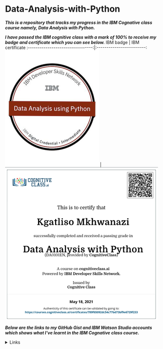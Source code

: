 # Data-Analysis-with-Python

___This is a repository that tracks my progress in the IBM Cognative class course namely, Data Analysis with Python.___

___I have passed the IBM cognitive class with a mark of 100% to receive my badge and certificate which you can see below.___
IBM badge                          |  IBM certificate
:---------------------------------:|:-------------------------:
![](DataAnalysisPython.png)   | ![](DataAnalysisPythonCertificate.png)

___Below are the links to my GitHub Gist and IBM Watson Studio accounts which shows what I've learnt in the IBM Cognative class course.___

<details>
        <summary>Links </summary>
        <p> Introduction Notebook : https://gist.github.com/6b34ca9f445d96610f2eb8721855c223 </p>
        <p> Data Wrangling : https://gist.github.com/3163f5481b393a3fe9569edb30bca384 </p>
        <p> Data Analysis with Python : https://gist.github.com/5e7d70b12a6c6902070fe1f0e2e5f74f </p>
        <p> Model Development : https://gist.github.com/753ddece9dbc7a9187aca5ce7c630672 </p>
        <p> Model Evaluation and Refinement : https://gist.github.com/bf0e42fe3b96b5ae08e2411b2b41469c </p>
